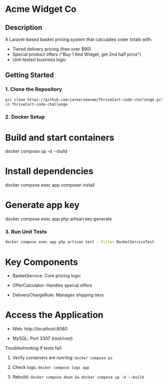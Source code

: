# Acme Widget Co

## Description

A Laravel-based basket pricing system that calculates order totals with:

- Tiered delivery pricing (free over $90)
- Special product offers ("Buy 1 Red Widget, get 2nd half price")
- Unit-tested business logic

## Getting Started

### 1. Clone the Repository

```bash
git clone https://github.com/jareerzeenam/ThriveCart-code-challenge.git
cd ThriveCart-code-challenge
```

### 2. Docker Setup

# Build and start containers

docker compose up -d --build

# Install dependencies

docker compose exec app composer install

# Generate app key

docker compose exec app php artisan key:generate

### 3. Run Unit Tests

```bash
docker compose exec app php artisan test --filter BasketServiceTest
```

# Key Components

- BasketService: Core pricing logic

- OfferCalculator: Handles special offers

- DeliveryChargeRule: Manages shipping tiers

# Access the Application

- Web: http://localhost:8080

- MySQL: Port 3307 (root/root)

Troubleshooting
If tests fail:

1. Verify containers are running: `docker compose ps`

2. Check logs: `docker compose logs app`

3. Rebuild: `docker compose down && docker compose up -d --build`
